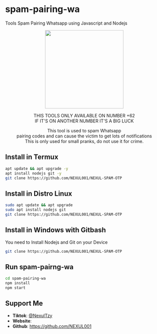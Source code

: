 # spam-pairing-wa
Tools Spam Pairing Whatsapp using Javascript and Nodejs
<div align="center">
  <p>
    <img src="1.jpg" width="250">
  </p>
  <p> THIS TOOLS ONLY AVAILABLE ON NUMBER +62<br>
  IF IT'S ON ANOTHER NUMBER IT'S A BIG LUCK</p>
  <p>This tool is used to spam Whatsapp<br>
    pairing codes and can cause the victim to get lots of notifications<br>
    This is only used for small pranks, do not use it for crime.  </p>
</div>

## Install in Termux
```bash
apt update && apt upgrade -y
apt install nodejs git -y
git clone https://github.com/NEXUL001/NEXUL-SPAM-OTP
```

## Install in Distro Linux
```bash
sudo apt update && apt upgrade
sudo apt install nodejs git
git clone https://github.com/NEXUL001/NEXUL-SPAM-OTP
```

## Install in Windows with Gitbash
You need to Install Nodejs and Git on your Device
```bash
git clone https://github.com/NEXUL001/NEXUL-SPAM-OTP
```

## Run spam-pairng-wa
```bash
cd spam-pairing-wa
npm install
npm start
```

## Support Me
<ul>
  <li><strong>Tiktok</strong>: <a href="https://www.tiktok.com/@Nexul4you">@NexulTzy</a></li>
  <li><strong>Website</strong>: <a href=""></a></li>
  <li><strong>Github</strong>: <a href="https://github.com/NEXUL001">https://github.com/NEXUL001</a></li>
</ul>
